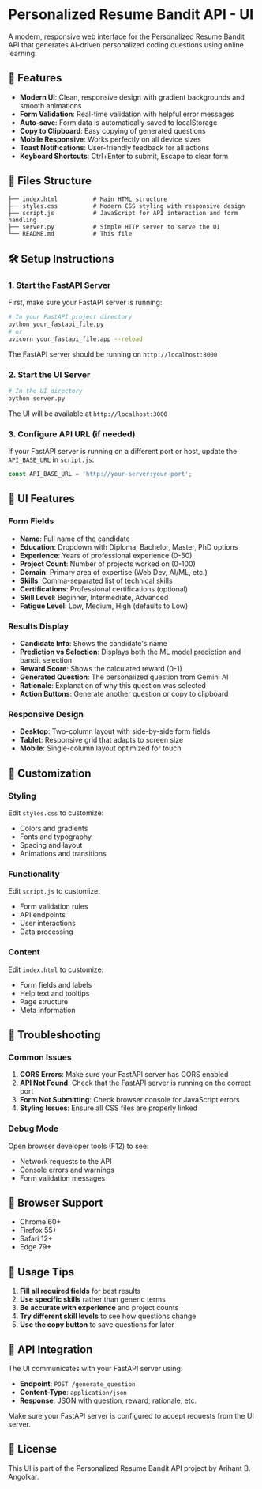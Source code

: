 # Personalized Resume Bandit API - UI

A modern, responsive web interface for the Personalized Resume Bandit API that generates AI-driven personalized coding questions using online learning.

## 🚀 Features

- **Modern UI**: Clean, responsive design with gradient backgrounds and smooth animations
- **Form Validation**: Real-time validation with helpful error messages
- **Auto-save**: Form data is automatically saved to localStorage
- **Copy to Clipboard**: Easy copying of generated questions
- **Mobile Responsive**: Works perfectly on all device sizes
- **Toast Notifications**: User-friendly feedback for all actions
- **Keyboard Shortcuts**: Ctrl+Enter to submit, Escape to clear form

## 📁 Files Structure

```
├── index.html          # Main HTML structure
├── styles.css          # Modern CSS styling with responsive design
├── script.js           # JavaScript for API interaction and form handling
├── server.py           # Simple HTTP server to serve the UI
└── README.md           # This file
```

## 🛠️ Setup Instructions

### 1. Start the FastAPI Server

First, make sure your FastAPI server is running:

```bash
# In your FastAPI project directory
python your_fastapi_file.py
# or
uvicorn your_fastapi_file:app --reload
```

The FastAPI server should be running on `http://localhost:8000`

### 2. Start the UI Server

```bash
# In the UI directory
python server.py
```

The UI will be available at `http://localhost:3000`

### 3. Configure API URL (if needed)

If your FastAPI server is running on a different port or host, update the `API_BASE_URL` in `script.js`:

```javascript
const API_BASE_URL = 'http://your-server:your-port';
```

## 🎨 UI Features

### Form Fields
- **Name**: Full name of the candidate
- **Education**: Dropdown with Diploma, Bachelor, Master, PhD options
- **Experience**: Years of professional experience (0-50)
- **Project Count**: Number of projects worked on (0-100)
- **Domain**: Primary area of expertise (Web Dev, AI/ML, etc.)
- **Skills**: Comma-separated list of technical skills
- **Certifications**: Professional certifications (optional)
- **Skill Level**: Beginner, Intermediate, Advanced
- **Fatigue Level**: Low, Medium, High (defaults to Low)

### Results Display
- **Candidate Info**: Shows the candidate's name
- **Prediction vs Selection**: Displays both the ML model prediction and bandit selection
- **Reward Score**: Shows the calculated reward (0-1)
- **Generated Question**: The personalized question from Gemini AI
- **Rationale**: Explanation of why this question was selected
- **Action Buttons**: Generate another question or copy to clipboard

### Responsive Design
- **Desktop**: Two-column layout with side-by-side form fields
- **Tablet**: Responsive grid that adapts to screen size
- **Mobile**: Single-column layout optimized for touch

## 🔧 Customization

### Styling
Edit `styles.css` to customize:
- Colors and gradients
- Fonts and typography
- Spacing and layout
- Animations and transitions

### Functionality
Edit `script.js` to customize:
- Form validation rules
- API endpoints
- User interactions
- Data processing

### Content
Edit `index.html` to customize:
- Form fields and labels
- Help text and tooltips
- Page structure
- Meta information

## 🐛 Troubleshooting

### Common Issues

1. **CORS Errors**: Make sure your FastAPI server has CORS enabled
2. **API Not Found**: Check that the FastAPI server is running on the correct port
3. **Form Not Submitting**: Check browser console for JavaScript errors
4. **Styling Issues**: Ensure all CSS files are properly linked

### Debug Mode

Open browser developer tools (F12) to see:
- Network requests to the API
- Console errors and warnings
- Form validation messages

## 📱 Browser Support

- Chrome 60+
- Firefox 55+
- Safari 12+
- Edge 79+

## 🎯 Usage Tips

1. **Fill all required fields** for best results
2. **Use specific skills** rather than generic terms
3. **Be accurate with experience** and project counts
4. **Try different skill levels** to see how questions change
5. **Use the copy button** to save questions for later

## 🔄 API Integration

The UI communicates with your FastAPI server using:

- **Endpoint**: `POST /generate_question`
- **Content-Type**: `application/json`
- **Response**: JSON with question, reward, rationale, etc.

Make sure your FastAPI server is configured to accept requests from the UI server.

## 📄 License

This UI is part of the Personalized Resume Bandit API project by Arihant B. Angolkar.

